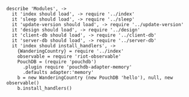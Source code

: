     describe 'Modules', ->
      it 'index should load', -> require '../index'
      it 'sleep should load', -> require '../sleep'
      it 'update-version should load', -> require '../update-version'
      it 'design should load', -> require '../design'
      it 'client-db should load', -> require '../client-db'
      it 'server-db should load', -> require '../server-db'
      it 'index should install_handlers', ->
        {WanderingCountry} = require '../index'
        observable = require 'riot-observable'
        PouchDB = (require 'pouchdb')
          .plugin require 'pouchdb-adapter-memory'
          .defaults adapter:'memory'
        b = new WanderingCountry (new PouchDB 'hello'), null, new observable()
        b.install_handlers()

